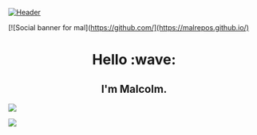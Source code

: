 [![Header](https://raw.githubusercontent.com/MartinHeinz/<OWNER>/<OWNER>/readme_header.png "Header")](https://malrepos.github.io/)


[![Social banner for mal](https://github.com/](https://malrepos.github.io/)
<h1 align='center'> Hello :wave:</h1>
<h2 align='center'>
 I'm Malcolm.
</h2>




<img align="center" src="https://github-readme-stats.vercel.app/api/top-langs/?username=malrepos&theme=<THEME_NAME>" />

![](https://img.shields.io/badge/Code-Python-informational?style=flat&logo=Python&logoColor=white&color=2bbc8a)

